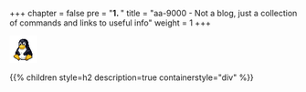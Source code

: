 +++
chapter = false
pre = "<b>1. </b>"
title = "aa-9000 - Not a blog, just a collection of commands and links to useful info"
weight = 1
+++

![linux](https://raw.githubusercontent.com/manaten/computing-mascots-pixelart-icons/master/linux.gif)

{{% children style=h2 description=true containerstyle="div" %}}


